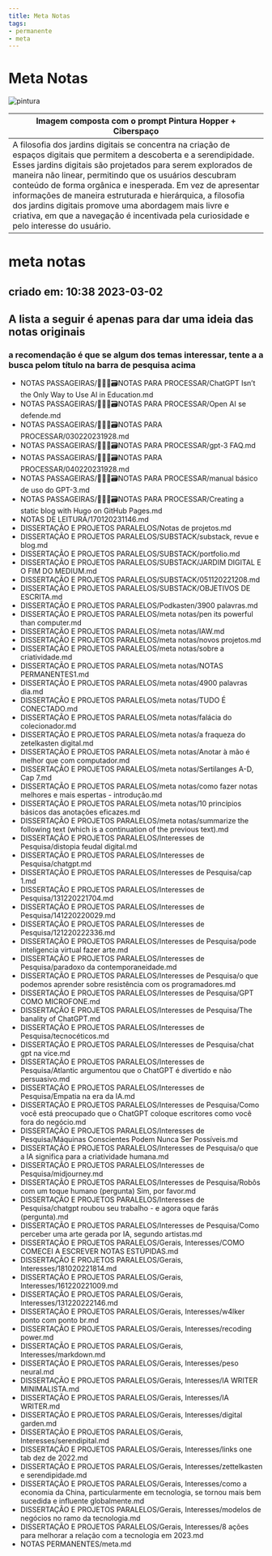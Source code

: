 ```yaml
---
title: Meta Notas
tags:
- permanente
- meta
---
```


# Meta Notas

![pintura](https://i.postimg.cc/q7mH6Kbc/cybespace-as-a-hopper-painting.png)

|Imagem composta com o prompt Pintura Hopper + Ciberspaço|
|-------|
|A filosofia dos jardins digitais se concentra na criação de espaços digitais que permitem a descoberta e a serendipidade. Esses jardins digitais são projetados para serem explorados de maneira não linear, permitindo que os usuários descubram conteúdo de forma orgânica e inesperada. Em vez de apresentar informações de maneira estruturada e hierárquica, a filosofia dos jardins digitais promove uma abordagem mais livre e criativa, em que a navegação é incentivada pela curiosidade e pelo interesse do usuário.|

# meta notas

## criado em: 10:38 2023-03-02

## A lista a seguir é apenas para dar uma ideia das notas originais 

### a recomendação é que se algum dos temas interessar, tente a a busca pelom título na barra de pesquisa acima

- NOTAS PASSAGEIRAS/👨🏻‍💻🗃️NOTAS PARA PROCESSAR/ChatGPT Isn’t the Only Way to Use AI in Education.md
- NOTAS PASSAGEIRAS/👨🏻‍💻🗃️NOTAS PARA PROCESSAR/Open AI se defende.md
- NOTAS PASSAGEIRAS/👨🏻‍💻🗃️NOTAS PARA PROCESSAR/030220231928.md
- NOTAS PASSAGEIRAS/👨🏻‍💻🗃️NOTAS PARA PROCESSAR/gpt-3 FAQ.md
- NOTAS PASSAGEIRAS/👨🏻‍💻🗃️NOTAS PARA PROCESSAR/040220231928.md
- NOTAS PASSAGEIRAS/👨🏻‍💻🗃️NOTAS PARA PROCESSAR/manual básico de uso do GPT-3.md
- NOTAS PASSAGEIRAS/👨🏻‍💻🗃️NOTAS PARA PROCESSAR/Creating a static blog with Hugo on GitHub Pages.md
- NOTAS DE LEITURA/170120231146.md
- DISSERTAÇÃO E PROJETOS PARALELOS/Notas de projetos.md
- DISSERTAÇÃO E PROJETOS PARALELOS/SUBSTACK/substack, revue e blog.md
- DISSERTAÇÃO E PROJETOS PARALELOS/SUBSTACK/portfolio.md
- DISSERTAÇÃO E PROJETOS PARALELOS/SUBSTACK/JARDIM DIGITAL E O FIM DO MEDIUM.md
- DISSERTAÇÃO E PROJETOS PARALELOS/SUBSTACK/051120221208.md
- DISSERTAÇÃO E PROJETOS PARALELOS/SUBSTACK/OBJETIVOS DE ESCRITA.md
- DISSERTAÇÃO E PROJETOS PARALELOS/Podkasten/3900 palavras.md
- DISSERTAÇÃO E PROJETOS PARALELOS/meta notas/pen its powerful than computer.md
- DISSERTAÇÃO E PROJETOS PARALELOS/meta notas/IAW.md
- DISSERTAÇÃO E PROJETOS PARALELOS/meta notas/novos projetos.md
- DISSERTAÇÃO E PROJETOS PARALELOS/meta notas/sobre a criatividade.md
- DISSERTAÇÃO E PROJETOS PARALELOS/meta notas/NOTAS PERMANENTES1.md
- DISSERTAÇÃO E PROJETOS PARALELOS/meta notas/4900 palavras dia.md
- DISSERTAÇÃO E PROJETOS PARALELOS/meta notas/TUDO É CONECTADO.md
- DISSERTAÇÃO E PROJETOS PARALELOS/meta notas/falácia do colecionador.md
- DISSERTAÇÃO E PROJETOS PARALELOS/meta notas/a fraqueza do zetelkasten digital.md
- DISSERTAÇÃO E PROJETOS PARALELOS/meta notas/Anotar à mão é melhor que com computador.md
- DISSERTAÇÃO E PROJETOS PARALELOS/meta notas/Sertilanges A-D, Cap 7.md
- DISSERTAÇÃO E PROJETOS PARALELOS/meta notas/como fazer notas melhores e mais espertas - introdução.md
- DISSERTAÇÃO E PROJETOS PARALELOS/meta notas/10 princípios básicos das anotações eficazes.md
- DISSERTAÇÃO E PROJETOS PARALELOS/meta notas/summarize the following text (which is a continuation of the previous text).md
- DISSERTAÇÃO E PROJETOS PARALELOS/Interesses de Pesquisa/distopia feudal digital.md
- DISSERTAÇÃO E PROJETOS PARALELOS/Interesses de Pesquisa/chatgpt.md
- DISSERTAÇÃO E PROJETOS PARALELOS/Interesses de Pesquisa/cap 1.md
- DISSERTAÇÃO E PROJETOS PARALELOS/Interesses de Pesquisa/131220221704.md
- DISSERTAÇÃO E PROJETOS PARALELOS/Interesses de Pesquisa/141220220029.md
- DISSERTAÇÃO E PROJETOS PARALELOS/Interesses de Pesquisa/121220222336.md
- DISSERTAÇÃO E PROJETOS PARALELOS/Interesses de Pesquisa/pode inteligencia virtual fazer arte.md
- DISSERTAÇÃO E PROJETOS PARALELOS/Interesses de Pesquisa/paradoxo da contemporaneidade.md
- DISSERTAÇÃO E PROJETOS PARALELOS/Interesses de Pesquisa/o que podemos aprender sobre resistência com os programadores.md
- DISSERTAÇÃO E PROJETOS PARALELOS/Interesses de Pesquisa/GPT COMO MICROFONE.md
- DISSERTAÇÃO E PROJETOS PARALELOS/Interesses de Pesquisa/The banality of ChatGPT.md
- DISSERTAÇÃO E PROJETOS PARALELOS/Interesses de Pesquisa/tecnocéticos.md
- DISSERTAÇÃO E PROJETOS PARALELOS/Interesses de Pesquisa/chat gpt na vice.md
- DISSERTAÇÃO E PROJETOS PARALELOS/Interesses de Pesquisa/Atlantic argumentou que o ChatGPT é divertido e não persuasivo.md
- DISSERTAÇÃO E PROJETOS PARALELOS/Interesses de Pesquisa/Empatia na era da IA.md
- DISSERTAÇÃO E PROJETOS PARALELOS/Interesses de Pesquisa/Como você está preocupado que o ChatGPT coloque escritores como você fora do negócio.md
- DISSERTAÇÃO E PROJETOS PARALELOS/Interesses de Pesquisa/Máquinas Conscientes Podem Nunca Ser Possíveis.md
- DISSERTAÇÃO E PROJETOS PARALELOS/Interesses de Pesquisa/o que a IA significa para a criatividade humana.md
- DISSERTAÇÃO E PROJETOS PARALELOS/Interesses de Pesquisa/midjourney.md
- DISSERTAÇÃO E PROJETOS PARALELOS/Interesses de Pesquisa/Robôs com um toque humano (pergunta) Sim, por favor.md
- DISSERTAÇÃO E PROJETOS PARALELOS/Interesses de Pesquisa/chatgpt roubou seu trabalho - e agora oque farás (pergunta).md
- DISSERTAÇÃO E PROJETOS PARALELOS/Interesses de Pesquisa/Como perceber uma arte gerada por IA, segundo artistas.md
- DISSERTAÇÃO E PROJETOS PARALELOS/Gerais, Interesses/COMO COMECEI A ESCREVER NOTAS ESTÚPIDAS.md
- DISSERTAÇÃO E PROJETOS PARALELOS/Gerais, Interesses/181020221814.md
- DISSERTAÇÃO E PROJETOS PARALELOS/Gerais, Interesses/161220221009.md
- DISSERTAÇÃO E PROJETOS PARALELOS/Gerais, Interesses/131220222146.md
- DISSERTAÇÃO E PROJETOS PARALELOS/Gerais, Interesses/w4lker ponto com ponto br.md
- DISSERTAÇÃO E PROJETOS PARALELOS/Gerais, Interesses/recoding power.md
- DISSERTAÇÃO E PROJETOS PARALELOS/Gerais, Interesses/markdown.md
- DISSERTAÇÃO E PROJETOS PARALELOS/Gerais, Interesses/peso neural.md
- DISSERTAÇÃO E PROJETOS PARALELOS/Gerais, Interesses/IA WRITER MINIMALISTA.md
- DISSERTAÇÃO E PROJETOS PARALELOS/Gerais, Interesses/IA WRITER.md
- DISSERTAÇÃO E PROJETOS PARALELOS/Gerais, Interesses/digital garden.md
- DISSERTAÇÃO E PROJETOS PARALELOS/Gerais, Interesses/serendipital.md
- DISSERTAÇÃO E PROJETOS PARALELOS/Gerais, Interesses/links one tab dez de 2022.md
- DISSERTAÇÃO E PROJETOS PARALELOS/Gerais, Interesses/zettelkasten e serendipidade.md
- DISSERTAÇÃO E PROJETOS PARALELOS/Gerais, Interesses/como a economia da China, particularmente em tecnologia, se tornou mais bem sucedida e influente globalmente.md
- DISSERTAÇÃO E PROJETOS PARALELOS/Gerais, Interesses/modelos de negócios no ramo da tecnologia.md
- DISSERTAÇÃO E PROJETOS PARALELOS/Gerais, Interesses/8 ações para melhorar a relação com a tecnologia em 2023.md
- NOTAS PERMANENTES/meta.md
